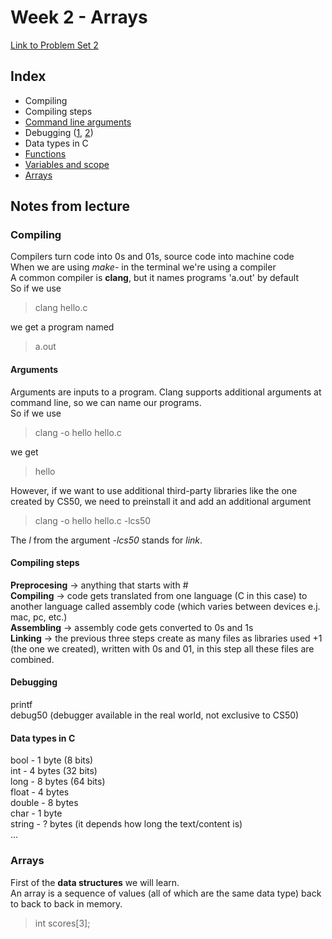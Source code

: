 # Week 2 - Arrays

[Link to Problem Set 2](https://cs50.harvard.edu/x/2025/psets/2/)

## Index
- Compiling
- Compiling steps
- [Command line arguments](https://cs50.harvard.edu/x/2025/shorts/command_line_arguments/)
- Debugging ([1](https://cs50.harvard.edu/x/2025/shorts/debugging_step_through/), [2](https://cs50.harvard.edu/x/2025/shorts/debugging_step_into/))
- Data types in C
- [Functions](https://cs50.harvard.edu/x/2025/shorts/functions/)
- [Variables and scope](https://cs50.harvard.edu/x/2025/shorts/variables_and_scope/)
- [Arrays](https://cs50.harvard.edu/x/2025/shorts/arrays/)

## Notes from lecture
### Compiling
Compilers turn code into 0s and 01s, source code into machine code \
When we are using _make-_ in the terminal we're using a compiler \
A common compiler is **clang**, but it names programs 'a.out' by default \
So if we use
> clang hello.c

we get a program named 
> a.out 

#### Arguments
Arguments are inputs to a program. Clang supports additional arguments at command line, so we can name our programs. \
So if we use
> clang -o hello hello.c

we get 
> hello 

However, if we want to use additional third-party libraries like the one created by CS50, we need to preinstall it and add an additional argument  
> clang -o hello hello.c -lcs50

The _l_ from the argument _-lcs50_ stands for _link_.

#### Compiling steps
**Preprocesing** -> anything that starts with # \
**Compiling** -> code gets translated from one language (C in this case) to another language called assembly code (which varies between devices e.j. mac, pc, etc.) \
**Assembling** ->  assembly code gets converted to 0s and 1s \
**Linking** -> the previous three steps create as many files as libraries used +1 (the one we created), written with 0s and 01, in this step all these files are combined. 

#### Debugging
printf \
debug50 (debugger available in the real world, not exclusive to CS50)

#### Data types in C
bool - 1 byte (8 bits) \
int - 4 bytes (32 bits) \
long - 8 bytes (64 bits) \
float - 4 bytes \
double - 8 bytes \
char - 1 byte \
string - ? bytes (it depends how long the text/content is) \
...

### Arrays
First of the **data structures** we will learn. \
An array is a sequence of values (all of which are the same data type) back to back to back in memory.
> int scores[3];



